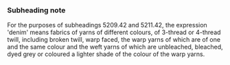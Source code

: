 ### Subheading note

For the purposes of subheadings 5209.42 and 5211.42, the expression 'denim' means fabrics of yarns of different colours, of 3-thread or 4-thread twill, including broken twill, warp faced, the warp yarns of which are of one and the same colour and the weft yarns of which are unbleached, bleached, dyed grey or coloured a lighter shade of the colour of the warp yarns.
